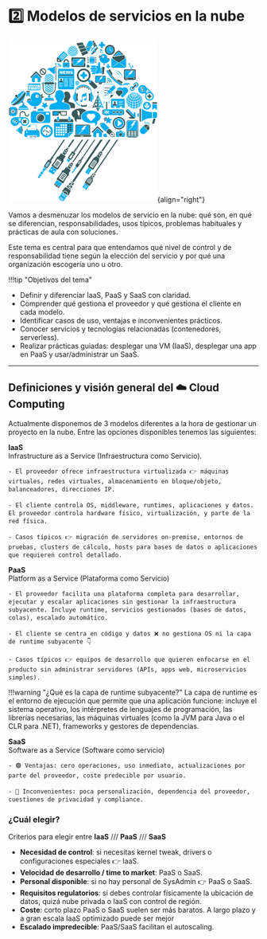 # 2️⃣ Modelos de servicios en la nube

![Cloud](assets/2-intro.png){align="right"}

Vamos a desmenuzar los modelos de servicio en la nube: qué son, en qué se diferencian, responsabilidades, usos típicos, problemas habituales y prácticas de aula con soluciones.

Este tema es central para que entendamos qué nivel de control y de responsabilidad tiene según la elección del servicio y por qué una organización escogería uno u otro.

!!!tip "Objetivos del tema"

- Definir y diferenciar IaaS, PaaS y SaaS con claridad.
- Comprender qué gestiona el proveedor y qué gestiona el cliente en cada modelo.
- Identificar casos de uso, ventajas e inconvenientes prácticos.
- Conocer servicios y tecnologías relacionadas (contenedores, serverless).
- Realizar prácticas guiadas: desplegar una VM (IaaS), desplegar una app en PaaS y usar/administrar un SaaS.

---

## Definiciones y visión general del ☁️ Cloud Computing

Actualmente disponemos de 3 modelos diferentes a la hora de gestionar un proyecto en la nube. Entre las opciones disponibles tenemos las siguientes:

**IaaS**<br>Infrastructure as a Service (Infraestructura como Servicio).
    
    - El proveedor ofrece infraestructura virtualizada 👉 máquinas virtuales, redes virtuales, almacenamiento en bloque/objeto, balanceadores, direcciones IP.
    
    - El cliente controla OS, middleware, runtimes, aplicaciones y datos. El proveedor controla hardware físico, virtualización, y parte de la red física.

    - Casos típicos 👉 migración de servidores on-premise, entornos de pruebas, clusters de cálculo, hosts para bases de datos o aplicaciones que requieren control detallado.

**PaaS**<br>Platform as a Service (Plataforma como Servicio)

    - El proveedor facilita una plataforma completa para desarrollar, ejecutar y escalar aplicaciones sin gestionar la infraestructura subyacente. Incluye runtime, servicios gestionados (bases de datos, colas), escalado automático.

    - El cliente se centra en código y datos ❌ no gestiona OS ni la capa de runtime subyacente 👇

    - Casos típicos 👉 equipos de desarrollo que quieren enfocarse en el producto sin administrar servidores (APIs, apps web, microservicios simples).

!!!warning "¿Qué es la capa de runtime subyacente?"
    La capa de runtime es el entorno de ejecución que permite que una aplicación funcione: incluye el sistema operativo, los intérpretes de lenguajes de programación, las librerías necesarias, las máquinas virtuales (como la JVM para Java o el CLR para .NET), frameworks y gestores de dependencias.

**SaaS**<br>Software as a Service (Software como servicio)

    - 🟢 Ventajas: cero operaciones, uso inmediato, actualizaciones por parte del proveedor, coste predecible por usuario.

    - 🔴 Inconvenientes: poca personalización, dependencia del proveedor, cuestiones de privacidad y compliance.

### ¿Cuál elegir?

Criterios para elegir entre **IaaS** /// **PaaS** /// **SaaS**

- **Necesidad de control**: si necesitas kernel tweak, drivers o configuraciones especiales 👉 IaaS.
- **Velocidad de desarrollo / time to market**: PaaS o SaaS.
- **Personal disponible**: si no hay personal de SysAdmin 👉 PaaS o SaaS.
- **Requisitos regulatorios**: si debes controlar físicamente la ubicación de datos, quizá nube privada o IaaS con control de región.
- **Coste**: corto plazo PaaS o SaaS suelen ser más baratos. A largo plazo y a gran escala IaaS optimizado puede ser mejor
- **Escalado impredecible**: PaaS/SaaS facilitan el autoscaling.